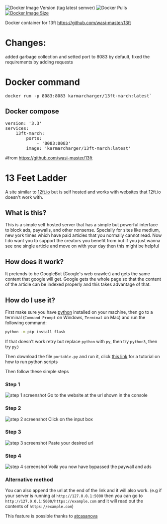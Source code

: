 ![Docker Image Version (tag latest semver)](https://img.shields.io/docker/v/karmarcharger/13ft-march/latest)
![Docker Pulls](https://img.shields.io/docker/pulls/karmarcharger/13ft-march)
[![Docker Image Size](https://badgen.net/docker/size/karmarcharger/13ft-march?icon=docker&label=image%20size)](https://hub.docker.com/r/karmarcharger/13ft-march)

Docker container for 13ft https://github.com/wasi-master/13ft

# Changes:
added garbage collection and setted port to 8083 by default, fixed the requirements by adding requests

# Docker command
<pre>docker run -p 8083:8083 karmarcharger/13ft-march:latest`</pre>

## Docker compose
<pre>
version: '3.3'
services:
    13ft-march:
        ports:
            - '8083:8083'
        image: 'karmarcharger/13ft-march:latest'
</pre>

#from https://github.com/wasi-master/13ft
# 13 Feet Ladder

A site similar to [12ft.io](https://12ft.io) but is self hosted and works with websites that 12ft.io doesn't work with.

## What is this?

This is a simple self hosted server that has a simple but powerful interface to block ads, paywalls, and other nonsense. Specially for sites like medium, new york times which have paid articles that you normally cannot read. Now I do want you to support the creators you benefit from but if you just wanna see one single article and move on with your day then this might be helpful

## How does it work?

It pretends to be GoogleBot (Google's web crawler) and gets the same content that google will get. Google gets the whole page so that the content of the article can be indexed properly and this takes advantage of that.

## How do I use it?

First make sure you have [python](https://python.org) installed on your machine, then go to a terminal (`Command Prompt` on Windows, `Terminal` on Mac) and run the following command:

```sh
python -m pip install flask
```

If that doesn't work retry but replace `python` with `py`, then try `python3`, then try `py3`

Then download the file `portable.py` and run it, click [this link](https://realpython.com/run-python-scripts/) for a tutorial on how to run python scripts

Then follow these simple steps

### Step 1

![step 1 screenshot](screenshots/step-1.png)
Go to the website at the url shown in the console

### Step 2

![step 2 screenshot](screenshots/step-2.png)
Click on the input box

### Step 3

![step 3 screenshot](screenshots/step-3.png)
Paste your desired url

### Step 4

![step 4 screenshot](screenshots/step-4.gif)
Voilà you now have bypassed the paywall and ads

### Alternative method

You can also append the url at the end of the link and it will also work. (e.g if your server is running at `http://127.0.0.1:5000` then you can go to `http://127.0.0.1:5000/https://example.com` and it will read out the contents of `https://example.com`)

This feature is possible thanks to [atcasanova](https://github.com/atcasanova)
